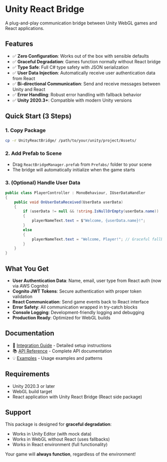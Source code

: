 # Unity React Bridge

A plug-and-play communication bridge between Unity WebGL games and React applications.

## Features

- ✅ **Zero Configuration**: Works out of the box with sensible defaults
- ✅ **Graceful Degradation**: Games function normally without React bridge
- ✅ **Type Safe**: Full C# type safety with JSON serialization
- ✅ **User Data Injection**: Automatically receive user authentication data from React
- ✅ **Bi-directional Communication**: Send and receive messages between Unity and React
- ✅ **Error Handling**: Robust error handling with fallback behavior
- ✅ **Unity 2020.3+**: Compatible with modern Unity versions

## Quick Start (3 Steps)

### 1. Copy Package
```bash
cp -r UnityReactBridge/ /path/to/your/unity/project/Assets/
```

### 2. Add Prefab to Scene
- Drag `ReactBridgeManager.prefab` from `Prefabs/` folder to your scene
- The bridge will automatically initialize when the game starts

### 3. (Optional) Handle User Data
```csharp
public class PlayerController : MonoBehaviour, IUserDataHandler
{
    public void OnUserDataReceived(UserData userData)
    {
        if (userData != null && !string.IsNullOrEmpty(userData.name))
        {
            playerNameText.text = $"Welcome, {userData.name}!";
        }
        else
        {
            playerNameText.text = "Welcome, Player!"; // Graceful fallback
        }
    }
}
```

## What You Get

- **User Authentication Data**: Name, email, user type from React auth (now via AWS Cognito)
- **Cognito JWT Tokens**: Secure authentication with proper token validation
- **React Communication**: Send game events back to React interface
- **Error Safety**: All communication wrapped in try-catch blocks
- **Console Logging**: Development-friendly logging and debugging
- **Production Ready**: Optimized for WebGL builds

## Documentation

- 📖 [Integration Guide](Documentation/INTEGRATION_GUIDE.md) - Detailed setup instructions
- 📚 [API Reference](Documentation/API_REFERENCE.md) - Complete API documentation
- 💡 [Examples](Documentation/EXAMPLES.md) - Usage examples and patterns

## Requirements

- Unity 2020.3 or later
- WebGL build target
- React application with Unity React Bridge (React side package)

## Support

This package is designed for **graceful degradation**:
- Works in Unity Editor (with mock data)
- Works in WebGL without React (uses fallbacks)
- Works in React environment (full functionality)

Your game will **always function**, regardless of the environment! 